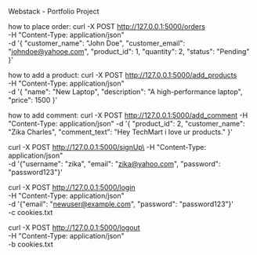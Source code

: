 Webstack - Portfolio Project


how to place order:
curl -X POST http://127.0.0.1:5000/orders \
-H "Content-Type: application/json" \
-d '{
    "customer_name": "John Doe",
    "customer_email": "johndoe@yahooe.com",
    "product_id": 1,
    "quantity": 2,
    "status": "Pending"
}'


how to add a product:
curl -X POST http://127.0.0.1:5000/add_products \
-H "Content-Type: application/json" \
-d '{
    "name": "New Laptop",
    "description": "A high-performance laptop",
    "price": 1500
}'

how to add comment:
curl -X POST http://127.0.0.1:5000/add_comment -H "Content-Type: application/json" -d '{
    "product_id": 2,
    "customer_name": "Zika Charles",
    "comment_text": "Hey TechMart i love ur products."
}'

curl -X POST http://127.0.0.1:5000/signUp\
-H "Content-Type: application/json" \
-d '{"username": "zika", "email": "zika@yahoo.com", "password": "password123"}'

curl -X POST http://127.0.0.1:5000/login \
-H "Content-Type: application/json" \
-d '{"email": "newuser@example.com", "password": "password123"}' \
-c cookies.txt

curl -X POST http://127.0.0.1:5000/logout \
-H "Content-Type: application/json" \
-b cookies.txt
